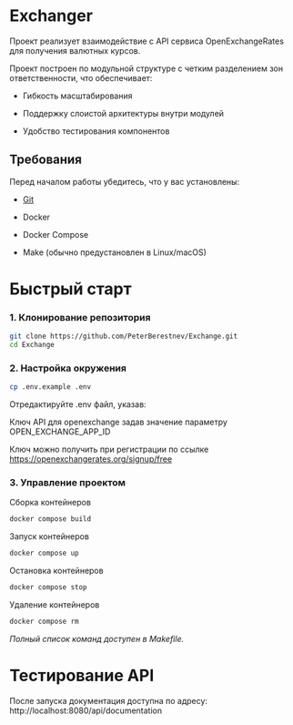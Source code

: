 # Exchanger
Проект реализует взаимодействие с API сервиса OpenExchangeRates для получения валютных курсов.

Проект построен по модульной структуре с четким разделением зон ответственности, что обеспечивает:

- Гибкость масштабирования

- Поддержку слоистой архитектуры внутри модулей

- Удобство тестирования компонентов
## Требования

Перед началом работы убедитесь, что у вас установлены:


- [Git](https://git-scm.com/)

- Docker

- Docker Compose

- Make (обычно предустановлен в Linux/macOS)

# Быстрый старт

### 1. Клонирование репозитория

```bash
git clone https://github.com/PeterBerestnev/Exchange.git
cd Exchange
```

### 2.  Настройка окружения
```bash
cp .env.example .env
```
Отредактируйте .env файл, указав:

Ключ API для openexchange задав значение параметру OPEN_EXCHANGE_APP_ID

Ключ можно получить при регистрации по ссылке https://openexchangerates.org/signup/free

### 3. Управление проектом 

Cборка контейнеров
```bash
docker compose build
```

Запуск контейнеров
```bash
docker compose up
```
Остановка контейнеров
```bash
docker compose stop
```
Удаление контейнеров
```bash
docker compose rm
```

*Полный список команд доступен в Makefile.*

# Тестирование API
После запуска документация доступна по адресу:
http://localhost:8080/api/documentation

